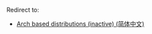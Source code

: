 Redirect to:

*   [Arch based distributions (inactive) (简体中文)](/index.php?title=Arch_based_distributions_(inactive)_(%E7%AE%80%E4%BD%93%E4%B8%AD%E6%96%87)&redirect=no "Arch based distributions (inactive) (简体中文)")